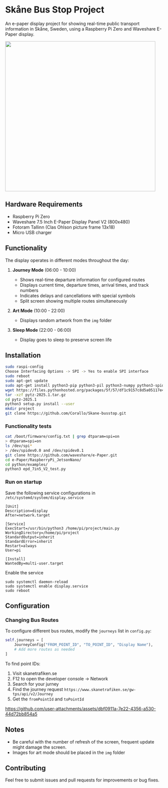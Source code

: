 # Skåne Bus Stop Project

An e-paper display project for showing real-time public transport information in Skåne, Sweden, using a Raspberry Pi Zero and Waveshare E-Paper display.

<img src="https://github.com/user-attachments/assets/9bee613a-ca5f-402b-ac05-6c876270b318" width="480">

## Hardware Requirements

- Raspberry Pi Zero
- Waveshare 7.5 Inch E-Paper Display Panel V2 (800x480)
- Fotoram Tallinn (Clas Ohlson picture frame 13x18)
- Micro USB charger

## Functionality

The display operates in different modes throughout the day:

1. **Journey Mode** (06:00 - 10:00)
   - Shows real-time departure information for configured routes
   - Displays current time, departure times, arrival times, and track numbers
   - Indicates delays and cancellations with special symbols
   - Split screen showing multiple routes simultaneously

2. **Art Mode** (10:00 - 22:00)
   - Displays random artwork from the `img` folder

3. **Sleep Mode** (22:00 - 06:00)
   - Display goes to sleep to preserve screen life

## Installation

```bash
sudo raspi-config
Choose Interfacing Options -> SPI -> Yes to enable SPI interface
sudo reboot
sudo apt-get update
sudo apt-get install python3-pip python3-pil python3-numpy python3-spidev python3-gpiozero git
wget https://files.pythonhosted.org/packages/5f/57/df1c9157c8d5a05117e455d66fd7cf6dbc46974f832b1058ed4856785d8a/pytz-2025.1.tar.gz
tar -xzf pytz-2025.1.tar.gz
cd pytz-2025.1
python3 setup.py install --user
mkdir project
git clone https://github.com/Corallo/Skane-busstop.git
```


### Functionality tests

```bash
cat /boot/firmware/config.txt | grep dtparam=spi=on
> dtparam=spi=on
ls /dev/spi*
> /dev/spidev0.0 and /dev/spidev0.1
git clone https://github.com/waveshare/e-Paper.git
cd e-Paper/RaspberryPi_JetsonNano/
cd python/examples/
python3 epd_7in5_V2_test.py
```

### Run on startup

Save the following service configurations in  `/etc/systemd/system/display.service`
```
[Unit]
Description=display
After=network.target

[Service]
ExecStart=/usr/bin/python3 /home/pi/project/main.py
WorkingDirectory=/home/pi/project
StandardOutput=inherit
StandardError=inherit
Restart=always
User=pi

[Install]
WantedBy=multi-user.target
```

Enable the service

```
sudo systemctl daemon-reload
sudo systemctl enable display.service
sudo reboot
```

## Configuration

### Changing Bus Routes

To configure different bus routes, modify the `journeys` list in `config.py`:

```python
self.journeys = [
    JourneyConfig("FROM_POINT_ID", "TO_POINT_ID", "Display Name"),
    # Add more routes as needed
]
```

To find point IDs:
1. Visit skanetrafiken.se
2. F12 to open the developer console -> Network
3. Search for your jurney
4. Find the journey request `https://www.skanetrafiken.se/gw-tps/api/v2/Journey`
5. Get the `fromPointId` and `toPointId`


https://github.com/user-attachments/assets/dbf0911a-7e22-4356-a530-44d72bb854a5



## Notes

- Be careful with the number of refresh of the screen, frequent update might damage the screen.
- Images for art mode should be placed in the `img` folder


## Contributing

Feel free to submit issues and pull requests for improvements or bug fixes.
